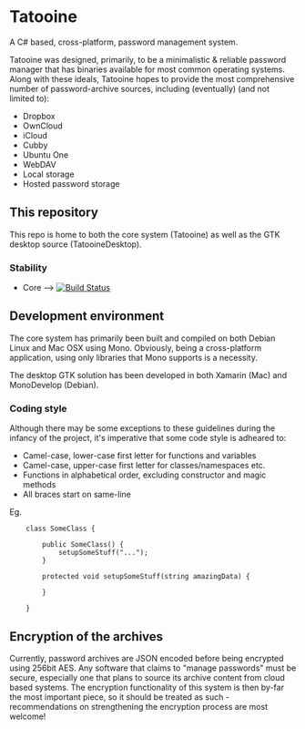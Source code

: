 Tatooine
========

A C# based, cross-platform, password management system.

Tatooine was designed, primarily, to be a minimalistic & reliable password manager that has binaries available for most common operating systems. Along with these ideals, Tatooine hopes to provide the most comprehensive number of password-archive sources, including (eventually) (and not limited to):

 * Dropbox
 * OwnCloud
 * iCloud
 * Cubby
 * Ubuntu One
 * WebDAV
 * Local storage
 * Hosted password storage
 
This repository
---------------

This repo is home to both the core system (Tatooine) as well as the GTK desktop source (TatooineDesktop).

### Stability

* Core --> [![Build Status](http://penkins.doomdns.org/buildStatus/icon?job=Tatooine-core)](http://penkins.doomdns.org/job/Tatooine-core/)

Development environment
-----------------------

The core system has primarily been built and compiled on both Debian Linux and Mac OSX using Mono. Obviously, being a cross-platform application, using only libraries that Mono supports is a necessity.

The desktop GTK solution has been developed in both Xamarin (Mac) and MonoDevelop (Debian).

### Coding style

Although there may be some exceptions to these guidelines during the infancy of the project, it's imperative that some code style is adheared to:

 * Camel-case, lower-case first letter for functions and variables
 * Camel-case, upper-case first letter for classes/namespaces etc.
 * Functions in alphabetical order, excluding constructor and magic methods
 * All braces start on same-line
 
Eg.

```
 	class SomeClass {
	
		public SomeClass() {
			setupSomeStuff("...");
		}
		
		protected void setupSomeStuff(string amazingData) {
			
		}
	
	}
```

Encryption of the archives
--------------------------

Currently, password archives are JSON encoded before being encrypted using 256bit AES. Any software that claims to "manage passwords" must be secure, especially one that plans to source its archive content from cloud based systems. The encryption functionality of this system is then by-far the most important piece, so it should be treated as such - recommendations on strengthening the encryption process are most welcome!